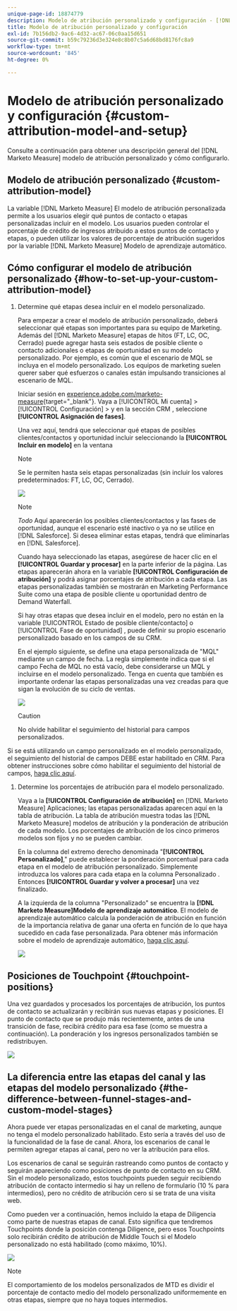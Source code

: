 ```yaml
---
unique-page-id: 18874779
description: Modelo de atribución personalizado y configuración - [!DNL Marketo Measure] - Documentación del producto
title: Modelo de atribución personalizado y configuración
exl-id: 7b156db2-9ac6-4d32-ac67-06c0aa15d651
source-git-commit: b59c79236d3e324e8c8b07c5a6d68bd8176fc8a9
workflow-type: tm+mt
source-wordcount: '845'
ht-degree: 0%

---
```


# Modelo de atribución personalizado y configuración {#custom-attribution-model-and-setup}

Consulte a continuación para obtener una descripción general del [!DNL Marketo Measure] modelo de atribución personalizado y cómo configurarlo.

## Modelo de atribución personalizado {#custom-attribution-model}

La variable [!DNL Marketo Measure] El modelo de atribución personalizada permite a los usuarios elegir qué puntos de contacto o etapas personalizadas incluir en el modelo. Los usuarios pueden controlar el porcentaje de crédito de ingresos atribuido a estos puntos de contacto y etapas, o pueden utilizar los valores de porcentaje de atribución sugeridos por la variable [!DNL Marketo Measure] Modelo de aprendizaje automático.

## Cómo configurar el modelo de atribución personalizado {#how-to-set-up-your-custom-attribution-model}

1. Determine qué etapas desea incluir en el modelo personalizado.

   Para empezar a crear el modelo de atribución personalizado, deberá seleccionar qué etapas son importantes para su equipo de Marketing. Además del [!DNL Marketo Measure] etapas de hitos (FT, LC, OC, Cerrado) puede agregar hasta seis estados de posible cliente o contacto adicionales o etapas de oportunidad en su modelo personalizado. Por ejemplo, es común que el escenario de MQL se incluya en el modelo personalizado. Los equipos de marketing suelen querer saber qué esfuerzos o canales están impulsando transiciones al escenario de MQL.

   Iniciar sesión en [experience.adobe.com/marketo-measure](https://experience.adobe.com/marketo-measure){target=&quot;_blank&quot;}. Vaya a [!UICONTROL Mi cuenta] > [!UICONTROL Configuración] > y en la sección CRM , seleccione **[!UICONTROL Asignación de fases]**.

   Una vez aquí, tendrá que seleccionar qué etapas de posibles clientes/contactos y oportunidad incluir seleccionando la **[!UICONTROL Incluir en modelo]** en la ventana

   >[!NOTE]
   >
   >Se le permiten hasta seis etapas personalizadas (sin incluir los valores predeterminados: FT, LC, OC, Cerrado).

   ![](assets/1-1.png)

   >[!NOTE]
   >
   >_Todo_ Aquí aparecerán los posibles clientes/contactos y las fases de oportunidad, aunque el escenario esté inactivo o ya no se utilice en [!DNL Salesforce]. Si desea eliminar estas etapas, tendrá que eliminarlas en [!DNL Salesforce].

   Cuando haya seleccionado las etapas, asegúrese de hacer clic en el **[!UICONTROL Guardar y procesar]** en la parte inferior de la página. Las etapas aparecerán ahora en la variable **[!UICONTROL Configuración de atribución]** y podrá asignar porcentajes de atribución a cada etapa. Las etapas personalizadas también se mostrarán en Marketing Performance Suite como una etapa de posible cliente u oportunidad dentro de Demand Waterfall.

   Si hay otras etapas que desea incluir en el modelo, pero no están en la variable [!UICONTROL Estado de posible cliente/contacto] o [!UICONTROL Fase de oportunidad] , puede definir su propio escenario personalizado basado en los campos de su CRM.

   En el ejemplo siguiente, se define una etapa personalizada de &quot;MQL&quot; mediante un campo de fecha. La regla simplemente indica que si el campo Fecha de MQL no está vacío, debe considerarse un MQL y incluirse en el modelo personalizado. Tenga en cuenta que también es importante ordenar las etapas personalizadas una vez creadas para que sigan la evolución de su ciclo de ventas.

   ![](assets/2-1.png)

   >[!CAUTION]
   >
   >No olvide habilitar el seguimiento del historial para campos personalizados.

Si se está utilizando un campo personalizado en el modelo personalizado, el seguimiento del historial de campos DEBE estar habilitado en CRM. Para obtener instrucciones sobre cómo habilitar el seguimiento del historial de campos, [haga clic aquí](/help/advanced-marketo-measure-features/custom-attribution-models/custom-model-setup-enable-field-history-tracking.md).

1. Determine los porcentajes de atribución para el modelo personalizado.

   Vaya a la **[!UICONTROL Configuración de atribución]** en [!DNL Marketo Measure] Aplicaciones; las etapas personalizadas aparecen aquí en la tabla de atribución. La tabla de atribución muestra todas las [!DNL Marketo Measure] modelos de atribución y la ponderación de atribución de cada modelo. Los porcentajes de atribución de los cinco primeros modelos son fijos y no se pueden cambiar.

   En la columna del extremo derecho denominada &quot;**[!UICONTROL Personalizado]**,&quot; puede establecer la ponderación porcentual para cada etapa en el modelo de atribución personalizado. Simplemente introduzca los valores para cada etapa en la columna Personalizado . Entonces **[!UICONTROL Guardar y volver a procesar]** una vez finalizado.

   A la izquierda de la columna &quot;Personalizado&quot; se encuentra la **[!DNL Marketo Measure]Modelo de aprendizaje automático**. El modelo de aprendizaje automático calcula la ponderación de atribución en función de la importancia relativa de ganar una oferta en función de lo que haya sucedido en cada fase personalizada. Para obtener más información sobre el modelo de aprendizaje automático, [haga clic aquí](/help/advanced-marketo-measure-features/custom-attribution-models/machine-learning-model-faq.md).

   ![](assets/3.png)

## Posiciones de Touchpoint {#touchpoint-positions}

Una vez guardados y procesados los porcentajes de atribución, los puntos de contacto se actualizarán y recibirán sus nuevas etapas y posiciones. El punto de contacto que se produjo más recientemente, antes de una transición de fase, recibirá crédito para esa fase (como se muestra a continuación). La ponderación y los ingresos personalizados también se redistribuyen.

![](assets/4.png)

## La diferencia entre las etapas del canal y las etapas del modelo personalizado {#the-difference-between-funnel-stages-and-custom-model-stages}

Ahora puede ver etapas personalizadas en el canal de marketing, aunque no tenga el modelo personalizado habilitado. Esto sería a través del uso de la funcionalidad de la fase de canal. Ahora, los escenarios de canal le permiten agregar etapas al canal, pero no ver la atribución para ellos.

Los escenarios de canal se seguirán rastreando como puntos de contacto y seguirán apareciendo como posiciones de punto de contacto en su CRM. Sin el modelo personalizado, estos touchpoints pueden seguir recibiendo atribución de contacto intermedio si hay un relleno de formulario (10 % para intermedios), pero no crédito de atribución cero si se trata de una visita web.

Como pueden ver a continuación, hemos incluido la etapa de Diligencia como parte de nuestras etapas de canal. Esto significa que tendremos Touchpoints donde la posición contenga Diligence, pero esos Touchpoints solo recibirán crédito de atribución de Middle Touch si el Modelo personalizado no está habilitado (como máximo, 10%).

![](assets/5.png)

>[!NOTE]
>
>El comportamiento de los modelos personalizados de MTD es dividir el porcentaje de contacto medio del modelo personalizado uniformemente en otras etapas, siempre que no haya toques intermedios.
